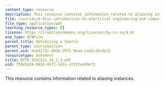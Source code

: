 ```yaml
---
content_type: resource
description: This resource contains information related to aliasing instances.
file: /courses/6-01sc-introduction-to-electrical-engineering-and-computer-science-i-spring-2011/758e5d26841b0ef1141ac2722e4d9e73_MIT6_01SCS11_14_2_3.pdf
file_type: application/pdf
learning_resource_types: []
license: https://creativecommons.org/licenses/by-nc-sa/4.0/
ocw_type: OCWFile
parent_title: Optimizing a Search
parent_type: CourseSection
parent_uid: da41172c-d83b-2571-9eae-caa5c1bcde32
resourcetype: Document
title: MIT6_01SCS11_14_2_3.pdf
uid: 758e5d26-841b-0ef1-141a-c2722e4d9e73
---
```

This resource contains information related to aliasing instances.
